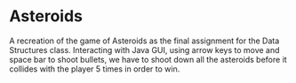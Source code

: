 # Asteroids
A recreation of the game of Asteroids as the final assignment for the Data Structures class. Interacting with Java GUI, using arrow keys to move and space bar to shoot bullets, we have to shoot down all the asteroids before it collides with the player 5 times in order to win.

